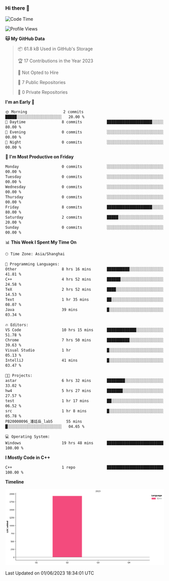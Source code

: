 ### Hi there 👋

<!--START_SECTION:waka-->
![Code Time](http://img.shields.io/badge/Code%20Time-91%20hrs%2051%20mins-blue)

![Profile Views](http://img.shields.io/badge/Profile%20Views-1-blue)

**🐱 My GitHub Data** 

> 📦 61.8 kB Used in GitHub's Storage 
 > 
> 🏆 17 Contributions in the Year 2023
 > 
> 🚫 Not Opted to Hire
 > 
> 📜 7 Public Repositories 
 > 
> 🔑 0 Private Repositories 
 > 
**I'm an Early 🐤** 

```text
🌞 Morning                2 commits           █████░░░░░░░░░░░░░░░░░░░░   20.00 % 
🌆 Daytime                8 commits           ████████████████████░░░░░   80.00 % 
🌃 Evening                0 commits           ░░░░░░░░░░░░░░░░░░░░░░░░░   00.00 % 
🌙 Night                  0 commits           ░░░░░░░░░░░░░░░░░░░░░░░░░   00.00 % 
```
📅 **I'm Most Productive on Friday** 

```text
Monday                   0 commits           ░░░░░░░░░░░░░░░░░░░░░░░░░   00.00 % 
Tuesday                  0 commits           ░░░░░░░░░░░░░░░░░░░░░░░░░   00.00 % 
Wednesday                0 commits           ░░░░░░░░░░░░░░░░░░░░░░░░░   00.00 % 
Thursday                 0 commits           ░░░░░░░░░░░░░░░░░░░░░░░░░   00.00 % 
Friday                   8 commits           ████████████████████░░░░░   80.00 % 
Saturday                 2 commits           █████░░░░░░░░░░░░░░░░░░░░   20.00 % 
Sunday                   0 commits           ░░░░░░░░░░░░░░░░░░░░░░░░░   00.00 % 
```


📊 **This Week I Spent My Time On** 

```text
🕑︎ Time Zone: Asia/Shanghai

💬 Programming Languages: 
Other                    8 hrs 16 mins       ██████████░░░░░░░░░░░░░░░   41.81 % 
C++                      4 hrs 52 mins       ██████░░░░░░░░░░░░░░░░░░░   24.58 % 
TeX                      2 hrs 52 mins       ████░░░░░░░░░░░░░░░░░░░░░   14.53 % 
Text                     1 hr 35 mins        ██░░░░░░░░░░░░░░░░░░░░░░░   08.07 % 
Java                     39 mins             █░░░░░░░░░░░░░░░░░░░░░░░░   03.34 % 

🔥 Editors: 
VS Code                  10 hrs 15 mins      █████████████░░░░░░░░░░░░   51.78 % 
Chrome                   7 hrs 50 mins       ██████████░░░░░░░░░░░░░░░   39.63 % 
Visual Studio            1 hr                █░░░░░░░░░░░░░░░░░░░░░░░░   05.13 % 
IntelliJ                 41 mins             █░░░░░░░░░░░░░░░░░░░░░░░░   03.47 % 

🐱‍💻 Projects: 
astar                    6 hrs 32 mins       ████████░░░░░░░░░░░░░░░░░   33.02 % 
hw4                      5 hrs 27 mins       ███████░░░░░░░░░░░░░░░░░░   27.57 % 
test                     1 hr 17 mins        ██░░░░░░░░░░░░░░░░░░░░░░░   06.52 % 
src                      1 hr 8 mins         █░░░░░░░░░░░░░░░░░░░░░░░░   05.78 % 
PB20000096_潘廷岳_lab5      55 mins             █░░░░░░░░░░░░░░░░░░░░░░░░   04.65 % 

💻 Operating System: 
Windows                  19 hrs 48 mins      █████████████████████████   100.00 % 
```

**I Mostly Code in C++** 

```text
C++                      1 repo              █████████████████████████   100.00 % 
```



**Timeline**

![Lines of Code chart](https://raw.githubusercontent.com/AimerYoung/AimerYoung/main/assets/bar_graph.png)


 Last Updated on 01/06/2023 18:34:01 UTC
<!--END_SECTION:waka-->

<!--
**AimerYoung/AimerYoung** is a ✨ _special_ ✨ repository because its `README.md` (this file) appears on your GitHub profile.

Here are some ideas to get you started:

- 🔭 I’m currently working on ...
- 🌱 I’m currently learning ...
- 👯 I’m looking to collaborate on ...
- 🤔 I’m looking for help with ...
- 💬 Ask me about ...
- 📫 How to reach me: ...
- 😄 Pronouns: ...
- ⚡ Fun fact: ...
-->
